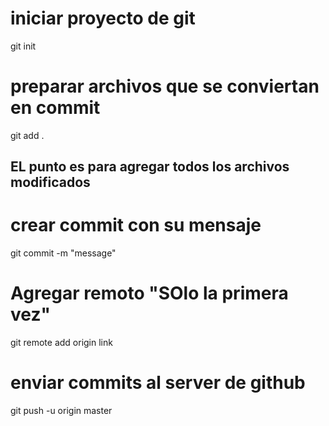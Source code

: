 # iniciar proyecto de git
git init

# preparar archivos que se conviertan en commit
git add .
## EL punto es para agregar todos los archivos modificados 

# crear commit con su mensaje
git commit -m "message"

# Agregar remoto "SOlo la primera vez"
git remote add origin link

# enviar commits al server de github
git push -u origin master
